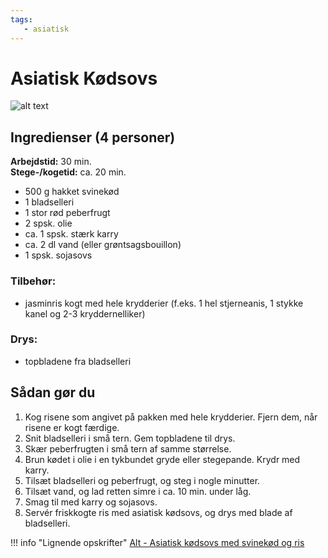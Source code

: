 ```yaml
---
tags:
   - asiatisk
---
```


# Asiatisk Kødsovs

![alt text](../../attachments/asiatisk-kødsovs.png)

## Ingredienser (4 personer)

**Arbejdstid:** 30 min.  
**Stege-/kogetid:** ca. 20 min.

- 500 g hakket svinekød
- 1 bladselleri
- 1 stor rød peberfrugt
- 2 spsk. olie
- ca. 1 spsk. stærk karry
- ca. 2 dl vand (eller grøntsagsbouillon)
- 1 spsk. sojasovs

### Tilbehør:
- jasminris kogt med hele krydderier (f.eks. 1 hel stjerneanis, 1 stykke kanel og 2-3 kryddernelliker)

### Drys:
- topbladene fra bladselleri

## Sådan gør du

1. Kog risene som angivet på pakken med hele krydderier. Fjern dem, når risene er kogt færdige.
2. Snit bladselleri i små tern. Gem topbladene til drys.
3. Skær peberfrugten i små tern af samme størrelse.
4. Brun kødet i olie i en tykbundet gryde eller stegepande. Krydr med karry.
5. Tilsæt bladselleri og peberfrugt, og steg i nogle minutter.
6. Tilsæt vand, og lad retten simre i ca. 10 min. under låg.
7. Smag til med karry og sojasovs.
8. Servér friskkogte ris med asiatisk kødsovs, og drys med blade af bladselleri.


!!! info "Lignende opskrifter"
    [Alt - Asiatisk kødsovs med svinekød og ris](https://www.alt.dk/mad/asiatisk-kodsovs-med-svinekod-og-ris/2936188)